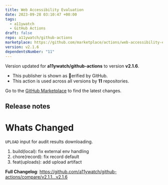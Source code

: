 ```yaml
---
title: Web Accessibility Evaluation
date: 2023-09-28 03:10:47 +00:00
tags:
  - a11ywatch
  - GitHub Actions
draft: false
repo: a11ywatch/github-actions
marketplace: https://github.com/marketplace/actions/web-accessibility-evaluation
version: v2.1.6
dependentsNumber: "11"
---
```



Version updated for **a11ywatch/github-actions** to version **v2.1.6**.
- This publisher is shown as erified by GitHub.
- This action is used across all versions by **11** repositories.

Go to the [GitHub Marketplace](https://github.com/marketplace/actions/web-accessibility-evaluation) to find the latest changes.

## Release notes

# Whats Changed

`UPLOAD` input for audit results downloading.

1. build(local): fix external env handling
1. chore(record): fix record default
1. feat(uploads): add upload artifact

**Full Changelog**: https://github.com/a11ywatch/github-actions/compare/v2.1.1...v2.1.6

